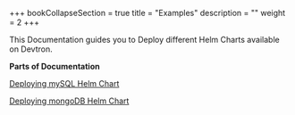 +++
bookCollapseSection = true
title = "Examples"
description = ""
weight = 2
+++

This Documentation guides you to Deploy different Helm Charts available on Devtron.

**Parts of Documentation** 

[Deploying mySQL Helm Chart](https://docs.devtron.ai/docs/reference/deploy-chart/examples/deploying-mysql-helm-chart/)
<br />

[Deploying mongoDB Helm Chart](https://docs.devtron.ai/docs/reference/deploy-chart/examples/deploying-mongodb-helm-chart/) 


<br />
